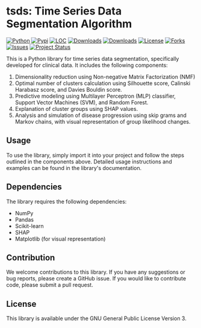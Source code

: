 # tsds: Time Series Data Segmentation Algorithm

[![Python](https://img.shields.io/pypi/pyversions/tsds)](https://img.shields.io/pypi/pyversions/tsds)
[![Pypi](https://img.shields.io/pypi/v/tsds)](https://pypi.org/project/tsds/)
[![LOC](https://sloc.xyz/github/erdogant/tsds/?category=code)](https://github.com/erdogant/tsds/)
[![Downloads](https://static.pepy.tech/personalized-badge/tsds?period=month&units=international_system&left_color=grey&right_color=brightgreen&left_text=PyPI%20downloads/month)](https://pepy.tech/project/tsds)
[![Downloads](https://static.pepy.tech/personalized-badge/tsds?period=total&units=international_system&left_color=grey&right_color=brightgreen&left_text=Downloads)](https://pepy.tech/project/tsds)
[![License](https://img.shields.io/badge/license-MIT-green.svg)](https://github.com/erdogant/tsds/blob/master/LICENSE)
[![Forks](https://img.shields.io/github/forks/erdogant/tsds.svg)](https://github.com/erdogant/tsds/network)
[![Issues](https://img.shields.io/github/issues/erdogant/tsds.svg)](https://github.com/erdogant/tsds/issues)
[![Project Status](http://www.repostatus.org/badges/latest/active.svg)](http://www.repostatus.org/#active)

This is a Python library for time series data segmentation, specifically developed for clinical data. It includes the following components:

1. Dimensionality reduction using Non-negative Matrix Factorization (NMF)
2. Optimal number of clusters calculation using Silhouette score, Calinski Harabasz score, and Davies Bouldin score.
3. Predictive modeling using Multilayer Perceptron (MLP) classifier, Support Vector Machines (SVM), and Random Forest.
4. Explanation of cluster groups using SHAP values.
5. Analysis and simulation of disease progression using skip grams and Markov chains, with visual representation of group likelihood changes.

## Usage

To use the library, simply import it into your project and follow the steps outlined in the components above. Detailed usage instructions and examples can be found in the library's documentation.

## Dependencies

The library requires the following dependencies:

- NumPy
- Pandas
- Scikit-learn
- SHAP
- Matplotlib (for visual representation)

## Contribution

We welcome contributions to this library. If you have any suggestions or bug reports, please create a GitHub issue. If you would like to contribute code, please submit a pull request.

## License

This library is available under the GNU General Public License Version 3.
